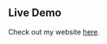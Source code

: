 ## Live Demo
Check out my website [here]([https://your-app-name.github.io](https://todo-test-list.netlify.app/)).
